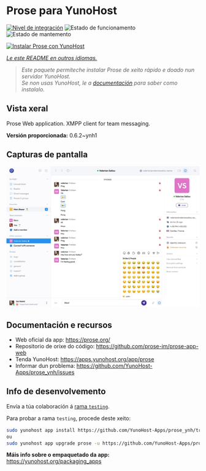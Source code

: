 <!--
NOTA: Este README foi creado automáticamente por <https://github.com/YunoHost/apps/tree/master/tools/readme_generator>
NON debe editarse manualmente.
-->

# Prose para YunoHost

[![Nivel de integración](https://apps.yunohost.org/badge/integration/prose)](https://ci-apps.yunohost.org/ci/apps/prose/)
![Estado de funcionamento](https://apps.yunohost.org/badge/state/prose)
![Estado de mantemento](https://apps.yunohost.org/badge/maintained/prose)

[![Instalar Prose con YunoHost](https://install-app.yunohost.org/install-with-yunohost.svg)](https://install-app.yunohost.org/?app=prose)

*[Le este README en outros idiomas.](./ALL_README.md)*

> *Este paquete permíteche instalar Prose de xeito rápido e doado nun servidor YunoHost.*  
> *Se non usas YunoHost, le a [documentación](https://yunohost.org/install) para saber como instalalo.*

## Vista xeral

Prose Web application. XMPP client for team messaging.

**Versión proporcionada:** 0.6.2~ynh1

## Capturas de pantalla

![Captura de pantalla de Prose](./doc/screenshots/screenshot.jpg)

## Documentación e recursos

- Web oficial da app: <https://prose.org/>
- Repositorio de orixe do código: <https://github.com/prose-im/prose-app-web>
- Tenda YunoHost: <https://apps.yunohost.org/app/prose>
- Informar dun problema: <https://github.com/YunoHost-Apps/prose_ynh/issues>

## Info de desenvolvemento

Envía a túa colaboración á [rama `testing`](https://github.com/YunoHost-Apps/prose_ynh/tree/testing).

Para probar a rama `testing`, procede deste xeito:

```bash
sudo yunohost app install https://github.com/YunoHost-Apps/prose_ynh/tree/testing --debug
ou
sudo yunohost app upgrade prose -u https://github.com/YunoHost-Apps/prose_ynh/tree/testing --debug
```

**Máis info sobre o empaquetado da app:** <https://yunohost.org/packaging_apps>
